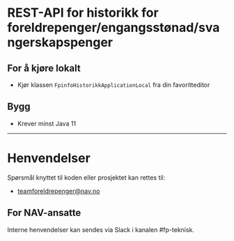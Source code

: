 # REST-API for historikk for foreldrepenger/engangsstønad/svangerskapspenger

## For å kjøre lokalt
* Kjør  klassen ```FpinfoHistorikkApplicationLocal``` fra din favoritteditor

## Bygg
* Krever minst Java 11
    
---
# Henvendelser

Spørsmål knyttet til koden eller prosjektet kan rettes til:

* teamforeldrepenger@nav.no

## For NAV-ansatte

Interne henvendelser kan sendes via Slack i kanalen #fp-teknisk.

